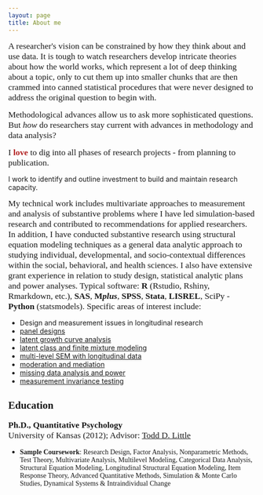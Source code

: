 ```yaml
---
layout: page
title: About me 
---
```


<span style="color:lightsteelblue4; font-family:Palatino; font-size:1.25em;">A researcher's vision can be constrained by how they think about and use data. It is tough to watch researchers develop intricate theories about how the world works, which represent a lot of deep thinking about a topic, only to cut them up into smaller chunks that are then crammed into canned statistical procedures that were never designed to address the original question to begin with.</span> 

<span style="color:lightsteelblue4; font-family:Palatino; font-size:1.25em;">Methodological advances allow us to ask more sophisticated questions. But *how* do researchers stay current with advances in methodology and data analysis?</span>

<span style="color:lightsteelblue4; font-family:Palatino; font-size:1.25em;">I </span> <span style="color:firebrick; font-family:Palatino; font-size:1.25em;">**love** </span><span style="color:lightsteelblue4; font-family:Palatino; font-size:1.25em;">to dig into all phases of research projects - from planning to publication. 
  
  
  I work to identify and outline investment to build and maintain research capacity.</span>     
  
<span style="color:lightsteelblue4; font-family:Palatino; font-size:1.25em;">My technical work includes multivariate approaches to measurement and analysis of substantive problems where I have led simulation-based research and contributed to recommendations for applied researchers. In addition, I have conducted substantive research using structural equation modeling techniques as a general data analytic approach to studying individual, developmental, and socio-contextual differences within the social, behavioral, and health sciences. I also have extensive grant experience in relation to study design, statistical analytic plans and power analyses. Typical software: **R** (Rstudio, Rshiny, Rmarkdown, etc.), **SAS**, **M*plus***, **SPSS**, **Stata**, **LISREL**, SciPy - **Python** (statsmodels). Specific areas of interest include: </span>    

* Design and measurement issues in longitudinal research 
* [panel designs](https://www.quantpsy.org/pubs/little_preacher_selig_card_2007.pdf)
* [latent growth curve analysis](https://quantpsy.org/pubs/preacher_2010.pdf)
* [latent class and finite mixture modeling](https://www.statmodel.com/download/Masyn_2013.pdf)
* [multi-level SEM with longitudinal data](https://www.guilford.com/books/Longitudinal-Structural-Equation-Modeling/Todd-Little/9781462510160)
* [moderation and mediation](http://afhayes.com/introduction-to-mediation-moderation-and-conditional-process-analysis.html)
* [missing data analysis and power](http://www.appliedmissingdata.com/)
* [measurement invariance testing](http://www.joophox.net/publist/CecklistMeasInv.pdf)
  
## <span style="color:lightsteelblue4; font-family:Palatino;">Education</span> 
<span style="color:lightsteelblue4; font-family:Palatino; font-size:1.25em;">**Ph.D., Quantitative Psychology**             
University of Kansas (2012); Advisor: [Todd D. Little](https://scholar.google.com/citations?user=T-dKKGkAAAAJ&hl=en)</span> 
* <span style="color:lightsteelblue4; font-family:Palatino;">**Sample Coursework**: Research Design, Factor Analysis, Nonparametric Methods, Test Theory, Multivariate Analysis, Multilevel Modeling, Categorical Data Analysis, Structural Equation Modeling, Longitudinal Structural Equation Modeling, Item Response Theory, Advanced Quantitative Methods, Simulation & Monte Carlo Studies, Dynamical Systems & Intraindividual Change </span>   
